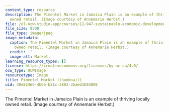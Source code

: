 ```yaml
---
content_type: resource
description: The Pimentel Market in Jamaica Plain is an example of thriving locally
  owned retail. (Image courtesy of Annemarie Herbst.)
file: /ol-ocw-studio-app/courses/11-947-sustainable-economic-development-spring-2004/40e824664b66b21c38033baed3b93808_11-947s04-th.jpg
file_size: 9508
file_type: image/jpeg
image_metadata:
  caption: The Pimentel Market in Jamaica Plain is an example of thriving locally
    owned retail. (Image courtesy of Annemarie Herbst.)
  credit: ''
  image-alt: Market.
learning_resource_types: []
license: https://creativecommons.org/licenses/by-nc-sa/4.0/
ocw_type: OCWImage
resourcetype: Image
title: Pimentel Market (thumbnail)
uid: 40e82466-4b66-b21c-3803-3baed3b93808
---
```

The Pimentel Market in Jamaica Plain is an example of thriving locally owned retail. (Image courtesy of Annemarie Herbst.)